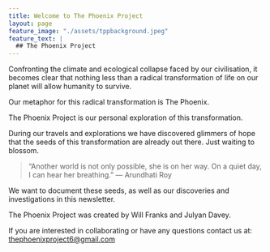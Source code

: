 ```yaml
---
title: Welcome to The Phoenix Project
layout: page
feature_image: "./assets/tppbackground.jpeg"
feature_text: |
  ## The Phoenix Project
---
```


Confronting the climate and ecological collapse faced by our civilisation, it becomes clear that nothing less than a radical transformation of life on our planet will allow humanity to survive.

Our metaphor for this radical transformation is The Phoenix.

The Phoenix Project is our personal exploration of this transformation.

During our travels and explorations we have discovered glimmers of hope that the seeds of this transformation are already out there. Just waiting to blossom.

> “Another world is not only possible, she is on her way. On a quiet day, I can hear her breathing.” ― Arundhati Roy

We want to document these seeds, as well as our discoveries and investigations in this newsletter.

The Phoenix Project was created by Will Franks and Julyan Davey.

If you are interested in collaborating or have any questions contact us at: <thephoenixproject6@gmail.com>

<div class='mailmunch-forms-widget-788826'></div>

